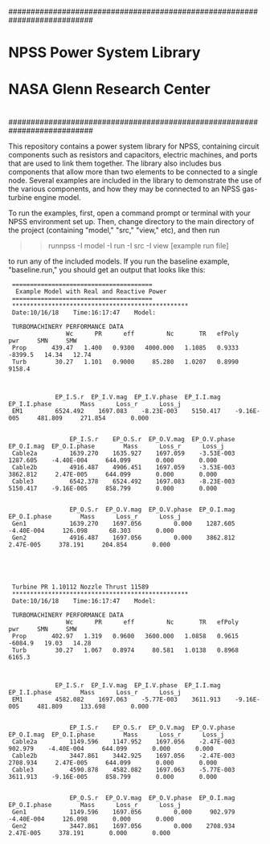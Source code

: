 
###########################################################################
#
# NPSS Power System Library
# NASA Glenn Research Center
#
###########################################################################

This repository contains a power system library for NPSS, containing
circuit components such as resistors and capacitors, electric machines,
and ports that are used to link them together. The library also includes
bus components that allow more than two elements to be connected to a
single node. Several examples are included in the library to demonstrate
the use of the various components, and how they may be connected to an
NPSS gas-turbine engine model.

To run the examples, first, open a command prompt or terminal with your
NPSS environment set up. Then, change directory to the main directory
of the project (containing "model," "src," "view," etc), and then run

>> runnpss -I model -I run -I src -I view [example run file]

to run any of the included models. If you run the baseline example,
"baseline.run," you should get an output that looks like this:

     =======================================
      Example Model with Real and Reactive Power
     =======================================
     *************************************************
     Date:10/16/18    Time:16:17:47    Model:

     TURBOMACHINERY PERFORMANCE DATA
                    Wc      PR      eff         Nc       TR   efPoly        pwr     SMN     SMW
     Prop       439.47   1.400   0.9300   4000.000   1.1085   0.9333    -8399.5   14.34   12.74
     Turb        30.27   1.101   0.9000     85.280   1.0207   0.8990     9158.4



                 EP_I.S.r  EP_I.V.mag  EP_I.V.phase  EP_I.I.mag  EP_I.I.phase        Mass      Loss_r      Loss_j
     EM1         6524.492    1697.083    -8.23E-003    5150.417    -9.16E-005     481.809     271.854       0.000


                     EP_I.S.r    EP_O.S.r  EP_O.V.mag  EP_O.V.phase  EP_O.I.mag  EP_O.I.phase        Mass      Loss_r      Loss_j
     Cable2a         1639.270    1635.927    1697.059    -3.53E-003    1287.605    -4.40E-004     644.099       0.000       0.000
     Cable2b         4916.487    4906.451    1697.059    -3.53E-003    3862.812     2.47E-005     644.099       0.000       0.000
     Cable3          6542.378    6524.492    1697.083    -8.23E-003    5150.417    -9.16E-005     858.799       0.000       0.000


                     EP_O.S.r  EP_O.V.mag  EP_O.V.phase  EP_O.I.mag  EP_O.I.phase        Mass      Loss_r      Loss_j
     Gen1            1639.270    1697.056         0.000    1287.605    -4.40E-004     126.098      68.303       0.000
     Gen2            4916.487    1697.056         0.000    3862.812     2.47E-005     378.191     204.854       0.000





     Turbine PR 1.10112 Nozzle Thrust 11589
     *************************************************
     Date:10/16/18    Time:16:17:47    Model:

     TURBOMACHINERY PERFORMANCE DATA
                    Wc      PR      eff         Nc       TR   efPoly        pwr     SMN     SMW
     Prop       402.97   1.319   0.9600   3600.000   1.0858   0.9615    -6084.9   19.03   14.28
     Turb        30.27   1.067   0.8974     80.581   1.0138   0.8968     6165.3



                 EP_I.S.r  EP_I.V.mag  EP_I.V.phase  EP_I.I.mag  EP_I.I.phase        Mass      Loss_r      Loss_j
     EM1         4582.082    1697.063    -5.77E-003    3611.913    -9.16E-005     481.809     133.698       0.000


                     EP_I.S.r    EP_O.S.r  EP_O.V.mag  EP_O.V.phase  EP_O.I.mag  EP_O.I.phase        Mass      Loss_r      Loss_j
     Cable2a         1149.596    1147.952    1697.056    -2.47E-003     902.979    -4.40E-004     644.099       0.000       0.000
     Cable2b         3447.861    3442.925    1697.056    -2.47E-003    2708.934     2.47E-005     644.099       0.000       0.000
     Cable3          4590.878    4582.082    1697.063    -5.77E-003    3611.913    -9.16E-005     858.799       0.000       0.000


                     EP_O.S.r  EP_O.V.mag  EP_O.V.phase  EP_O.I.mag  EP_O.I.phase        Mass      Loss_r      Loss_j
     Gen1            1149.596    1697.056         0.000     902.979    -4.40E-004     126.098       0.000       0.000
     Gen2            3447.861    1697.056         0.000    2708.934     2.47E-005     378.191       0.000       0.000
     
     
